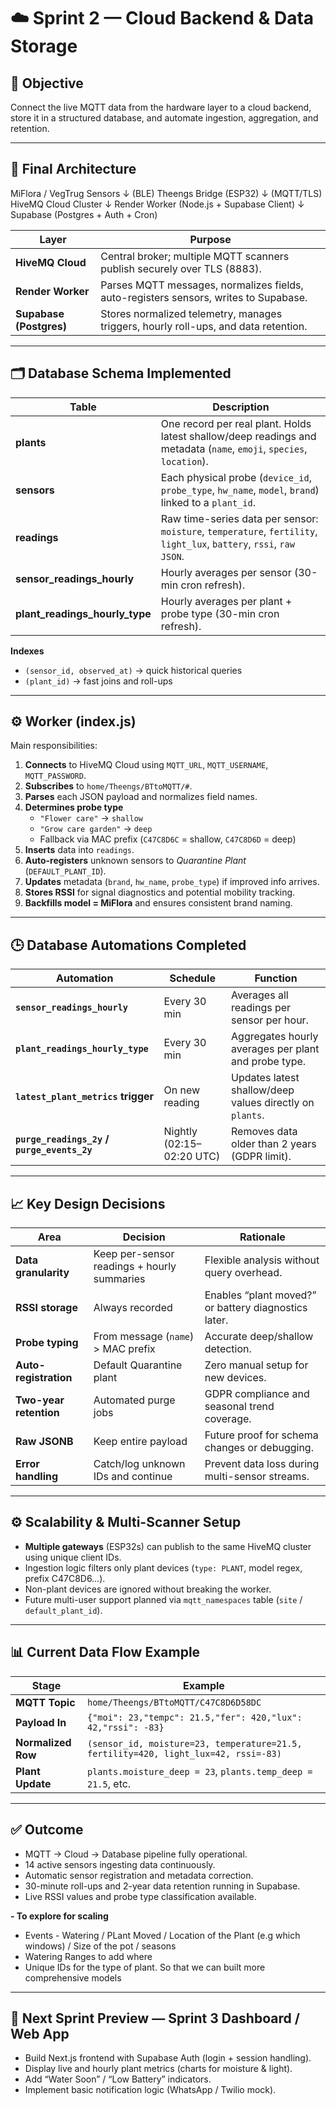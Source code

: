 # ☁️ Sprint 2 — Cloud Backend & Data Storage

## 🎯 Objective
Connect the live MQTT data from the hardware layer to a cloud backend,  
store it in a structured database, and automate ingestion, aggregation, and retention.

---

## 🧱 Final Architecture
MiFlora / VegTrug Sensors
↓ (BLE)
Theengs Bridge (ESP32)
↓ (MQTT/TLS)
HiveMQ Cloud Cluster
↓
Render Worker (Node.js + Supabase Client)
↓
Supabase (Postgres + Auth + Cron)


| Layer | Purpose |
|--------|----------|
| **HiveMQ Cloud** | Central broker; multiple MQTT scanners publish securely over TLS (8883). |
| **Render Worker** | Parses MQTT messages, normalizes fields, auto-registers sensors, writes to Supabase. |
| **Supabase (Postgres)** | Stores normalized telemetry, manages triggers, hourly roll-ups, and data retention. |

---

## 🗂️ Database Schema Implemented

| Table | Description |
|--------|-------------|
| **plants** | One record per real plant.  Holds latest shallow/deep readings and metadata (`name`, `emoji`, `species`, `location`). |
| **sensors** | Each physical probe (`device_id`, `probe_type`, `hw_name`, `model`, `brand`) linked to a `plant_id`. |
| **readings** | Raw time-series data per sensor:  `moisture`, `temperature`, `fertility`, `light_lux`, `battery`, `rssi`, `raw JSON`. |
| **sensor_readings_hourly** | Hourly averages per sensor (30-min cron refresh). |
| **plant_readings_hourly_type** | Hourly averages per plant + probe type (30-min cron refresh). |

**Indexes**
- `(sensor_id, observed_at)` → quick historical queries  
- `(plant_id)` → fast joins and roll-ups

---

## ⚙️ Worker (index.js)

Main responsibilities:

1. **Connects** to HiveMQ Cloud using `MQTT_URL`, `MQTT_USERNAME`, `MQTT_PASSWORD`.  
2. **Subscribes** to `home/Theengs/BTtoMQTT/#`.  
3. **Parses** each JSON payload and normalizes field names.  
4. **Determines probe type**  
   - `"Flower care"` → `shallow`  
   - `"Grow care garden"` → `deep`  
   - Fallback via MAC prefix (`C47C8D6C` = shallow, `C47C8D6D` = deep)  
5. **Inserts** data into `readings`.  
6. **Auto-registers** unknown sensors to *Quarantine Plant* (`DEFAULT_PLANT_ID`).  
7. **Updates** metadata (`brand`, `hw_name`, `probe_type`) if improved info arrives.  
8. **Stores RSSI** for signal diagnostics and potential mobility tracking.  
9. **Backfills model = MiFlora** and ensures consistent brand naming.  

---



## 🕒 Database Automations Completed

| Automation | Schedule | Function |
|-------------|-----------|-----------|
| **`sensor_readings_hourly`** | Every 30 min | Averages all readings per sensor per hour. |
| **`plant_readings_hourly_type`** | Every 30 min | Aggregates hourly averages per plant and probe type. |
| **`latest_plant_metrics` trigger** | On new reading | Updates latest shallow/deep values directly on `plants`. |
| **`purge_readings_2y` / `purge_events_2y`** | Nightly (02:15–02:20 UTC) | Removes data older than 2 years (GDPR limit). |

---

## 📈 Key Design Decisions

| Area | Decision | Rationale |
|-------|-----------|-----------|
| **Data granularity** | Keep per-sensor readings + hourly summaries | Flexible analysis without query overhead. |
| **RSSI storage** | Always recorded | Enables “plant moved?” or battery diagnostics later. |
| **Probe typing** | From message (`name`) > MAC prefix | Accurate deep/shallow detection. |
| **Auto-registration** | Default Quarantine plant | Zero manual setup for new devices. |
| **Two-year retention** | Automated purge jobs | GDPR compliance and seasonal trend coverage. |
| **Raw JSONB** | Keep entire payload | Future proof for schema changes or debugging. |
| **Error handling** | Catch/log unknown IDs and continue | Prevent data loss during multi-sensor streams. |

---

## ⚙️ Scalability & Multi-Scanner Setup

- **Multiple gateways** (ESP32s) can publish to the same HiveMQ cluster using unique client IDs.  
- Ingestion logic filters only plant devices (`type: PLANT`, model regex, prefix C47C8D6…).  
- Non-plant devices are ignored without breaking the worker.  
- Future multi-user support planned via `mqtt_namespaces` table (`site` / `default_plant_id`).  

---

## 📊 Current Data Flow Example

| Stage | Example |
|--------|----------|
| **MQTT Topic** | `home/Theengs/BTtoMQTT/C47C8D6D58DC` |
| **Payload In** | `{"moi": 23,"tempc": 21.5,"fer": 420,"lux": 42,"rssi": -83}` |
| **Normalized Row** | `(sensor_id, moisture=23, temperature=21.5, fertility=420, light_lux=42, rssi=-83)` |
| **Plant Update** | `plants.moisture_deep = 23`, `plants.temp_deep = 21.5`, etc. |

---

## ✅ Outcome

- MQTT → Cloud → Database pipeline fully operational.  
- 14 active sensors ingesting data continuously.  
- Automatic sensor registration and metadata correction.  
- 30-minute roll-ups and 2-year data retention running in Supabase.  
- Live RSSI values and probe type classification available.

**- To explore for scaling**
- Events - Watering / PLant Moved / Location of the Plant (e.g which windows) / Size of the pot / seasons
- Watering Ranges to add where
- Unique IDs for the type of plant. So that we can built more comprehensive models


---

## 🔮 Next Sprint Preview — Sprint 3 Dashboard / Web App

- Build Next.js frontend with Supabase Auth (login + session handling).  
- Display live and hourly plant metrics (charts for moisture & light).  
- Add “Water Soon” / “Low Battery” indicators.  
- Implement basic notification logic (WhatsApp / Twilio mock).  
